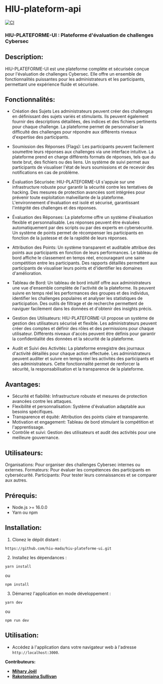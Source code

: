 # HIU-plateform-api
[![CI](https://github.com/hiu-mada/hui-plateforme-api/actions/workflows/ci.yml/badge.svg)](https://github.com/hiu-mada/hiu-plateforme-ui/actions/workflows/ci.yml)


### **HIU-PLATEFORME-UI : Plateforme d'évaluation de challenges Cybersec**
## **Description:**

HIU-PLATEFORME-UI est une plateforme complète et sécurisée conçue pour l'évaluation de challenges Cybersec. Elle offre un ensemble de fonctionnalités puissantes pour les administrateurs et les participants, permettant une expérience fluide et sécurisée.

## **Fonctionnalités:**
  
* Création des Sujets
Les administrateurs peuvent créer des challenges en définissant des sujets variés et stimulants.
Ils peuvent également fournir des descriptions détaillées, des indices et des fichiers pertinents pour chaque challenge.
La plateforme permet de personnaliser la difficulté des challenges pour répondre aux différents niveaux d'expertise des participants.

* Soumission des Réponses (Flags):
Les participants peuvent facilement soumettre leurs réponses aux challenges via une interface intuitive.
La plateforme prend en charge différents formats de réponses, tels que du texte brut, des fichiers ou des liens.
Un système de suivi permet aux participants de visualiser l'état de leurs soumissions et de recevoir des notifications en cas de problème.

* Évaluation Sécurisée:
HIU-PLATEFORME-UI s'appuie sur une infrastructure robuste pour garantir la sécurité contre les tentatives de hacking.
Des mesures de protection avancées sont intégrées pour prévenir toute exploitation malveillante de la plateforme.
L'environnement d'évaluation est isolé et sécurisé, garantissant l'intégrité des challenges et des réponses.

* Évaluation des Réponses:
La plateforme offre un système d'évaluation flexible et personnalisable.
Les réponses peuvent être évaluées automatiquement par des scripts ou par des experts en cybersécurité.
Un système de points permet de récompenser les participants en fonction de la justesse et de la rapidité de leurs réponses.

* Attribution des Points:
Un système transparent et auditable attribue des points aux participants en fonction de leurs performances.
Le tableau de bord affiche le classement en temps réel, encourageant une saine compétition entre les participants.
Des rapports détaillés permettent aux participants de visualiser leurs points et d'identifier les domaines d'amélioration.

* Tableau de Bord:
Un tableau de bord intuitif offre aux administrateurs une vue d'ensemble complète de l'activité de la plateforme.
Ils peuvent suivre en temps réel les performances des groupes et des individus, identifier les challenges populaires et analyser les statistiques de participation.
Des outils de filtrage et de recherche permettent de naviguer facilement dans les données et d'obtenir des insights précis.

* Gestion des Utilisateurs:
HIU-PLATEFORME-UI propose un système de gestion des utilisateurs sécurisé et flexible.
Les administrateurs peuvent créer des comptes et définir des rôles et des permissions pour chaque utilisateur.
Différents niveaux d'accès peuvent être définis pour garantir la confidentialité des données et la sécurité de la plateforme.

* Audit et Suivi des Activités:
La plateforme enregistre des journaux d'activité détaillés pour chaque action effectuée.
Les administrateurs peuvent auditer et suivre en temps réel les activités des participants et des administrateurs.
Cette fonctionnalité permet de renforcer la sécurité, la responsabilisation et la transparence de la plateforme.

##  Avantages:
*  Sécurité et fiabilité:
   Infrastructure robuste et mesures de protection avancées contre les attaques.
*  Flexibilité et personnalisation:
  Système d'évaluation adaptable aux besoins spécifiques.
*  Transparence et équité:
  Attribution des points claire et transparente.
* Motivation et engagement:
   Tableau de bord stimulant la compétition et l'apprentissage.
* Contrôle et suivi:
  Gestion des utilisateurs et audit des activités pour une meilleure gouvernance.

## **Utilisateurs**:

Organisations: Pour organiser des challenges Cybersec internes ou externes.
Formateurs: Pour évaluer les compétences des participants en cybersécurité.
Participants: Pour tester leurs connaissances et se comparer aux autres.

## **Prérequis:**

* Node.js >= 16.0.0
* Yarn ou npm

## **Installation:**

1. Clonez le dépôt distant :

```
https://github.com/hiu-mada/hiu-plateforme-ui.git
```

2. Installez les dépendances :

```
yarn install
```

ou

```
npm install
```

3. Démarrez l'application en mode développement :

```
yarn dev
```

ou

```
npm run dev
```

## **Utilisation:**

* Accédez à l'application dans votre navigateur web à l'adresse `http://localhost:3000`.

**Contributeurs:**

* **[Mihary Joël](https://github.com/miharyjoe)**
* **[Rakotoniaina Sullivan](https://github.com/Sullivan1301)**

